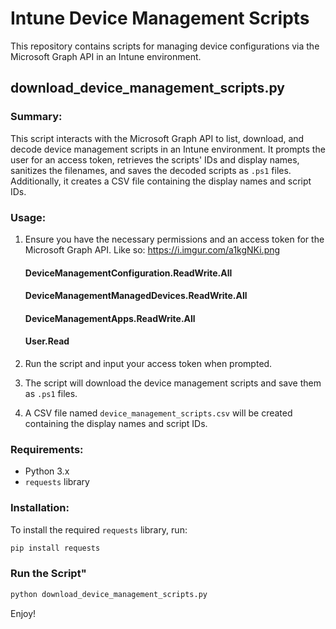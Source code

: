 # Intune Device Management Scripts

This repository contains scripts for managing device configurations via the Microsoft Graph API in an Intune environment.

## download_device_management_scripts.py

### Summary:
This script interacts with the Microsoft Graph API to list, download, and decode device management scripts in an Intune environment. It prompts the user for an access token, retrieves the scripts' IDs and display names, sanitizes the filenames, and saves the decoded scripts as `.ps1` files. Additionally, it creates a CSV file containing the display names and script IDs.

### Usage:
1. Ensure you have the necessary permissions and an access token for the Microsoft Graph API. Like so: https://i.imgur.com/a1kgNKi.png
	#### DeviceManagementConfiguration.ReadWrite.All
	#### DeviceManagementManagedDevices.ReadWrite.All
	#### DeviceManagementApps.ReadWrite.All
	#### User.Read
	
2. Run the script and input your access token when prompted.
3. The script will download the device management scripts and save them as `.ps1` files.
4. A CSV file named `device_management_scripts.csv` will be created containing the display names and script IDs.

### Requirements:
- Python 3.x
- `requests` library

### Installation:
To install the required `requests` library, run:
```sh
pip install requests
```

### Run the Script"
```sh
python download_device_management_scripts.py
```

Enjoy!